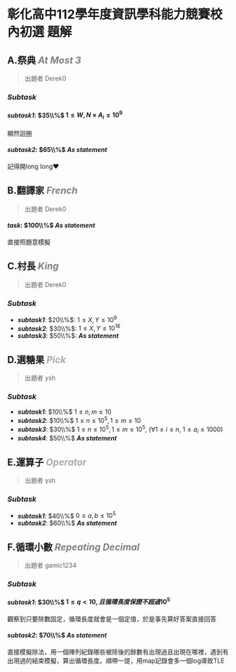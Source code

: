 # **彰化高中112學年度資訊學科能力競賽校內初選 題解**

## **A.祭典** <font color = 'gray'>***At Most 3***</font>

> 出題者 Derek0
### ***Subtask***
 #### ***subtask1***: $35\\%$ $1 \leq W, N \times A_i \leq 10 ^9$
 顯然迴圈
 #### ***subtask2***: $65\\%$ ***As statement***
 記得開long long❤️

<div style="page-break-after: always"></div>

## **B.翻譯家** <font color = 'gray'>***French***</font>

> 出題者 Derek0
 #### ***task***: $100\\%$ ***As statement***
 直接照題意模擬

<div style="page-break-after: always"></div>

## **C.村長** <font color = 'gray'>***King***</font>

> 出題者 Derek0
### ***Subtask***
 - ***subtask1***: $20\\%$: $1 \leq X, Y \leq 10^9$
 - ***subtask2***: $30\\%$: $1 \leq X, Y \leq 10^{18}$
 - ***subtask3***: $50\\%$: ***As statement***

<div style="page-break-after: always"></div>

## **D.選糖果** ***<font color='#AAAAAA'>Pick</font>***

> 出題者 ysh
### ***Subtask***

 - ***subtask1***: $10\\%$ $1 \leq n,m \leq 10$
 - ***subtask2***: $10\\%$ $1 \leq n \leq 10 ^ 5, 1 \leq m \leq 10$
 - ***subtask3***: $30\\%$ $1 \leq n \leq 10^5, 1 \leq m \leq 10^5$, $(\forall 1 \leq i \leq n,\ 1 \leq a_i \leq 1000)$
 - ***subtask4***: $50\\%$ ***As statement***

<div style="page-break-after: always"></div>

## **E.運算子** ***<font color='#AAAAAA'>Operator</font>***

> 出題者 ysh
### ***Subtask***

 - ***subtask1***: $40\\%$ $0 \leq a,b \leq 10 ^ 5$
 - ***subtask2***: $60\\%$ ***As statement***

<div style="page-break-after: always"></div>

## **F.循環小數** <font color = 'gray'>***Repeating Decimal***</font>

> 出題者 gamic1234
### ***Subtask***

#### ***subtask1***: $30\\%$ $1 \leq q < 10, 且循環長度保證不超過10^5$
觀察到只要除數固定，循環長度就會是一個定值，於是事先算好答案直接回答
#### ***subtask2***: $70\\%$ ***As statement***
直接模擬除法，用一個陣列紀錄哪些被除後的餘數有出現過且出現在哪裡，遇到有出現過的結束模擬，算出循環長度。順帶一提，用map記錄會多一個log導致TLE

<div style="page-break-after: always"></div>


